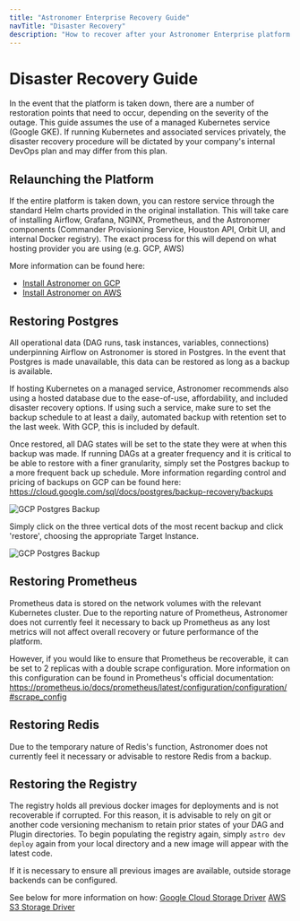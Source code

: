 ```yaml
---
title: "Astronomer Enterprise Recovery Guide"
navTitle: "Disaster Recovery"
description: "How to recover after your Astronomer Enterprise platform is taken down."
---
```


# Disaster Recovery Guide

In the event that the platform is taken down, there are a number of restoration points that need to occur, depending on the severity of the outage. This guide assumes the use of a managed Kubernetes service (Google GKE). If running Kubernetes and associated services privately, the disaster recovery procedure will be dictated by your company's internal DevOps plan and may differ from this plan.

## Relaunching the Platform

If the entire platform is taken down, you can restore service through the standard Helm charts provided in the original installation. This will take care of installing Airflow, Grafana, NGINX, Prometheus, and the Astronomer components (Commander Provisioning Service, Houston API, Orbit UI, and internal Docker registry). The exact process for this will depend on what hosting provider you are using (e.g. GCP, AWS)

More information can be found here:
- [Install Astronomer on GCP](/docs/ee-installation-gke/)
- [Install Astronomer on AWS](/docs/enterprise/v0.16/install/aws/install-aws-standard/)

## Restoring Postgres

All operational data (DAG runs, task instances, variables, connections) underpinning Airflow on Astronomer is stored in Postgres. In the event that Postgres is made unavailable, this data can be restored as long as a backup is available.

If hosting Kubernetes on a managed service, Astronomer recommends also using a hosted database due to the ease-of-use, affordability, and included disaster recovery options. If using such a service, make sure to set the backup schedule to at least a daily, automated backup with retention set to the last week. With GCP, this is included by default.

Once restored, all DAG states will be set to the state they were at when this backup was made. If running DAGs at a greater frequency and it is critical to be able to restore with a finer granularity, simply set the Postgres backup to a more frequent back up schedule. More information regarding control and pricing of backups on GCP can be found here: https://cloud.google.com/sql/docs/postgres/backup-recovery/backups

![GCP Postgres Backup](https://assets.astronomer.io/website/img/guides/disaster-recovery-guide/gcp-postgres-backup.png)

Simply click on the three vertical dots of the most recent backup and click 'restore', choosing the appropriate Target Instance.

![GCP Postgres Backup](https://assets.astronomer.io/website/img/guides/disaster-recovery-guide/gcp-postgres-restore.png)

## Restoring Prometheus

Prometheus data is stored on the network volumes with the relevant Kubernetes cluster. Due to the reporting nature of Prometheus, Astronomer does not currently feel it necessary to back up Prometheus as any lost metrics will not affect overall recovery or future performance of the platform.

However, if you would like to ensure that Prometheus be recoverable, it can be set to 2 replicas with a double scrape configuration. More information on this configuration can be found in Prometheus's official documentation: https://prometheus.io/docs/prometheus/latest/configuration/configuration/#scrape_config

## Restoring Redis

Due to the temporary nature of Redis's function, Astronomer does not currently feel it necessary or advisable to restore Redis from a backup.

## Restoring the Registry

The registry holds all previous docker images for deployments and is not recoverable if corrupted. For this reason, it is advisable to rely on git or another code versioning mechanism to retain prior states of your DAG and Plugin directories. To begin populating the registry again, simply `astro dev deploy` again from your local directory and a new image will appear with the latest code.

If it is necessary to ensure all previous images are available, outside storage backends can be configured.

See below for more information on how:
[Google Cloud Storage Driver](https://docs.docker.com/registry/storage-drivers/gcs/)
[AWS S3 Storage Driver](https://docs.docker.com/registry/storage-drivers/s3/)
